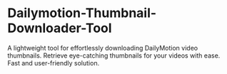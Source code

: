 # Dailymotion-Thumbnail-Downloader-Tool
A lightweight tool for effortlessly downloading DailyMotion video thumbnails. Retrieve eye-catching thumbnails for your videos with ease. Fast and user-friendly solution.
